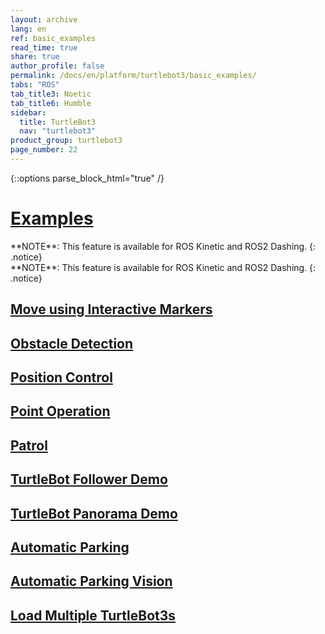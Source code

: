 ```yaml
---
layout: archive
lang: en
ref: basic_examples
read_time: true
share: true
author_profile: false
permalink: /docs/en/platform/turtlebot3/basic_examples/
tabs: "ROS"
tab_title3: Noetic
tab_title6: Humble
sidebar:
  title: TurtleBot3
  nav: "turtlebot3"
product_group: turtlebot3
page_number: 22
---
```


<style>
  body {
    counter-reset: h1 9 !important;
  }
</style>

{::options parse_block_html="true" /}

# [Examples](#examples)

<!-- <section data-id="{{ page.tab_title1 }}" class="tab_contents">
{% include en/platform/turtlebot3/basic_examples/basic_examples_intro_kinetic.md %}
</section> -->

<!-- <section data-id="{{ page.tab_title2 }}" class="tab_contents">
**NOTE**: This feature is available for ROS Kinetic and ROS2 Dashing. 
{: .notice}
</section> -->

<section data-id="{{ page.tab_title3 }}" class="tab_contents">
**NOTE**: This feature is available for ROS Kinetic and ROS2 Dashing. 
{: .notice}
</section>

<!-- <section data-id="{{ page.tab_title4 }}" class="tab_contents">
{% include en/platform/turtlebot3/basic_examples/basic_examples_intro_dashing.md %}
</section> -->

<!-- <section data-id="{{ page.tab_title5 }}" class="tab_contents">
**NOTE**: This feature is available for ROS Kinetic and ROS2 Dashing. 
{: .notice}
</section> -->

<section data-id="{{ page.tab_title6 }}" class="tab_contents">
**NOTE**: This feature is available for ROS Kinetic and ROS2 Dashing. 
{: .notice}
</section>

<!-- <section data-id="{{ page.tab_title7 }}" class="tab_contents">
**NOTE**: This feature is available for ROS Kinetic and ROS2 Dashing. 
{: .notice}
</section> -->

## [Move using Interactive Markers](#move-using-interactive-markers)

<!-- <section data-id="{{ page.tab_title1 }}" class="tab_contents">
{% include en/platform/turtlebot3/basic_examples/basic_examples_move_using_interactive_markers_kinetic.md %}
</section> -->

<!-- <section data-id="{{ page.tab_title4 }}" class="tab_contents">
**NOTE**: This feature is available for Kinetic. 
{: .notice}
</section> -->

## [Obstacle Detection](#obstacle-detection)

<!-- <section data-id="{{ page.tab_title1 }}" class="tab_contents">
{% include en/platform/turtlebot3/basic_examples/basic_examples_obstacle_detection_kinetic.md %}
</section> -->

<!-- <section data-id="{{ page.tab_title4 }}" class="tab_contents">
{% include en/platform/turtlebot3/basic_examples/basic_examples_obstacle_detection_dashing.md %}
{: .notice}
</section> -->

## [Position Control](#position-control)

<!-- <section data-id="{{ page.tab_title1 }}" class="tab_contents">
**NOTE**: This feature is available for Dashing. 
{: .notice}
</section> -->

<!-- <section data-id="{{ page.tab_title4 }}" class="tab_contents">
{% include en/platform/turtlebot3/basic_examples/basic_examples_position_control_dashing.md %}
</section> -->

## [Point Operation](#point-operation)

<!-- <section data-id="{{ page.tab_title1 }}" class="tab_contents">
{% include en/platform/turtlebot3/basic_examples/basic_examples_point_operation_kinetic.md %}
</section> -->

<!-- <section data-id="{{ page.tab_title4 }}" class="tab_contents">
{% include en/platform/turtlebot3/basic_examples/basic_examples_point_operation_dashing.md %}
</section> -->

## [Patrol](#patrol)

<!-- <section data-id="{{ page.tab_title1 }}" class="tab_contents">
{% include en/platform/turtlebot3/basic_examples/basic_examples_patrol_kinetic.md %}
</section> -->

<!-- <section data-id="{{ page.tab_title4 }}" class="tab_contents">
{% include en/platform/turtlebot3/basic_examples/basic_examples_patrol_dashing.md %}
</section> -->

## [TurtleBot Follower Demo](#turtlebot-follower-demo)

<!-- <section data-id="{{ page.tab_title1 }}" class="tab_contents">
{% include en/platform/turtlebot3/basic_examples/basic_examples_turtlebot_follower_demo_kinetic.md %}
</section> -->

<!-- <section data-id="{{ page.tab_title4 }}" class="tab_contents">
**NOTE**: This feature is available for Kinetic. 
{: .notice}
</section> -->

## [TurtleBot Panorama Demo](#turtlebot-panorama-demo)

<!-- <section data-id="{{ page.tab_title1 }}" class="tab_contents">
{% include en/platform/turtlebot3/basic_examples/basic_examples_turtlebot_panorama_demo_kinetic.md %}
</section> -->

<!-- <section data-id="{{ page.tab_title4 }}" class="tab_contents">
**NOTE**: This feature is available for Kinetic. 
{: .notice}
</section> -->

## [Automatic Parking](#automatic-parking)

<!-- <section data-id="{{ page.tab_title1 }}" class="tab_contents">
{% include en/platform/turtlebot3/basic_examples/basic_examples_automatic_parking_kinetic.md %}
</section> -->

<!-- <section data-id="{{ page.tab_title4 }}" class="tab_contents">
{% include en/platform/turtlebot3/basic_examples/basic_examples_automatic_parking_dashing.md %}
</section> -->

## [Automatic Parking Vision](#automatic-parking-vision)

<!-- <section data-id="{{ page.tab_title1 }}" class="tab_contents">
{% include en/platform/turtlebot3/basic_examples/basic_examples_automatic_parking_vision_kinetic.md %}
</section> -->

<!-- <section data-id="{{ page.tab_title4 }}" class="tab_contents">
**NOTE**: This feature is available for Kinetic. 
{: .notice}
</section> -->

## [Load Multiple TurtleBot3s](#load-multiple-turtlebot3s)

<!-- <section data-id="{{ page.tab_title1 }}" class="tab_contents">
{% include en/platform/turtlebot3/basic_examples/basic_examples_load_multiple_turtlebot3s_kinetic.md %}
</section> -->

<!-- <section data-id="{{ page.tab_title4 }}" class="tab_contents">
**NOTE**: This feature is available for Kinetic. 
{: .notice}
</section> -->
